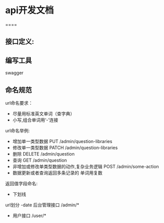 # api开发文档
====

## 接口定义:

## 编写工具
swagger

## 命名规范

url命名要求：
  - 尽量用标准英文单词（查字典）
  - 小写,组合单词用‘-’连接  

url命名举例:  
  - 增加单一类型数据 PUT /admin/question-libraries
  - 修改单一类型数据 PATCH /admin/question-libraries
  - 删除           DELETE /admin/question
  - 查询           GET  /admin/question
  - 非增加或修改单类型数据的动作,复杂业务逻辑 
                  POST /admin/some-action
  - 数据更新或者查询返回多条记录的 单词用复数

返回值字段命名:
  - 下划线  
  

url划分
 -date 后台管理接口  /admin/*
 - 用户接口  /user/*
